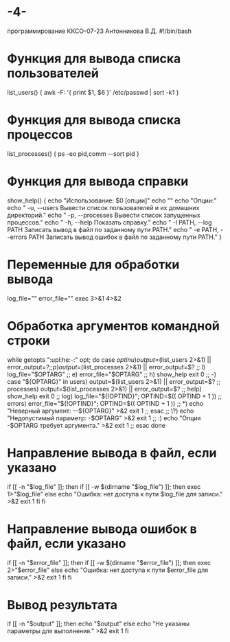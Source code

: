 # -4-
программирование ККСО-07-23 Антонникова В.Д.
#!/bin/bash

# Функция для вывода списка пользователей
list_users() {
    awk -F: '{ print $1, $6 }' /etc/passwd | sort -k1
}

# Функция для вывода списка процессов
list_processes() {
    ps -eo pid,comm --sort pid
}

# Функция для вывода справки
show_help() {
    echo "Использование: $0 [опции]"
    echo ""
    echo "Опции:"
    echo "  -u, --users          Вывести список пользователей и их домашних директорий."
    echo "  -p, --processes      Вывести список запущенных процессов."
    echo "  -h, --help           Показать справку."
    echo "  -l PATH, --log PATH  Записать вывод в файл по заданному пути PATH."
    echo "  -e PATH, --errors PATH  Записать вывод ошибок в файл по заданному пути PATH."
}

# Переменные для обработки вывода
log_file=""
error_file=""
exec 3>&1 4>&2

# Обработка аргументов командной строки
while getopts ":upl:he:-:" opt; do
    case $opt in
        u)
            output=$(list_users 2>&1) || error_output=$?
            ;;
        p)
            output=$(list_processes 2>&1) || error_output=$?
            ;;
        l)
            log_file="$OPTARG"
            ;;
        e)
            error_file="$OPTARG"
            ;;
        h)
            show_help
            exit 0
            ;;
        -)
            case "${OPTARG}" in
                users)
                    output=$(list_users 2>&1) || error_output=$?
                    ;;
                processes)
                    output=$(list_processes 2>&1) || error_output=$?
                    ;;
                help)
                    show_help
                    exit 0
                    ;;
                log)
                    log_file="${!OPTIND}"; OPTIND=$(( OPTIND + 1 ))
                    ;;
                errors)
                    error_file="${!OPTIND}"; OPTIND=$(( OPTIND + 1 ))
                    ;;
                *)
                    echo "Неверный аргумент: --${OPTARG}" >&2
                    exit 1
                    ;;
            esac
            ;;
        \?)
            echo "Недопустимый параметр: -$OPTARG" >&2
            exit 1
            ;;
        :)
            echo "Опция -$OPTARG требует аргумента." >&2
            exit 1
            ;;
    esac
done

# Направление вывода в файл, если указано
if [[ -n "$log_file" ]]; then
    if [[ -w $(dirname "$log_file") ]]; then
        exec 1>"$log_file"
    else
        echo "Ошибка: нет доступа к пути $log_file для записи." >&2
        exit 1
    fi
fi

# Направление вывода ошибок в файл, если указано
if [[ -n "$error_file" ]]; then
    if [[ -w $(dirname "$error_file") ]]; then
        exec 2>"$error_file"
    else
        echo "Ошибка: нет доступа к пути $error_file для записи." >&2
        exit 1
    fi
fi

# Вывод результата
if [[ -n "$output" ]]; then
    echo "$output"
else
    echo "Не указаны параметры для выполнения." >&2
    exit 1
fi
